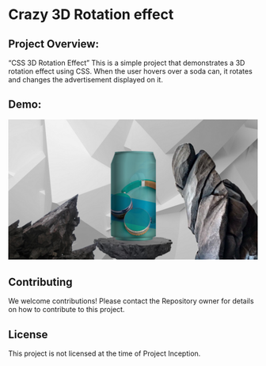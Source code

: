 # Crazy 3D Rotation effect

## Project Overview:
“CSS 3D Rotation Effect” This is a simple project that demonstrates a 3D rotation effect using CSS. When the user hovers over a soda can, it rotates and changes the advertisement displayed on it.

## Demo:
![Demo_of_project](./assets/Carzy%203D%20rotation%20screenshot.png)

## Contributing
We welcome contributions! Please contact the Repository owner for details on how to contribute to this project.

## License
This project is not licensed at the time of Project Inception.
